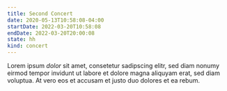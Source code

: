 ```yaml
---
title: Second Concert
date: 2020-05-13T10:58:08-04:00
startDate: 2022-03-20T10:58:08
endDate: 2022-03-20T20:00:08
state: hh
kind: concert
---
```


Lorem ipsum *dolor* sit amet, consetetur sadipscing elitr, sed diam nonumy eirmod tempor invidunt ut labore et dolore magna aliquyam erat, sed diam voluptua. At vero eos et accusam et justo duo dolores et ea rebum. 